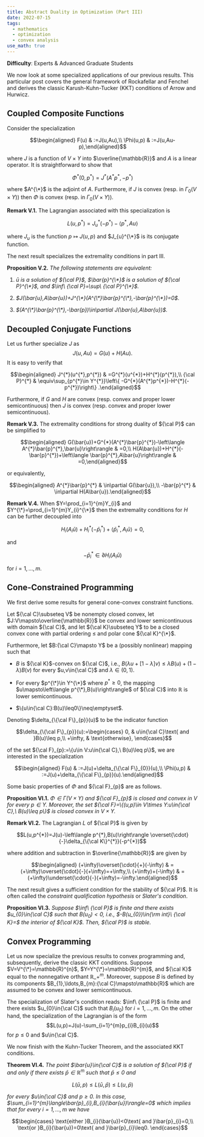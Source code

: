 ```yaml
---
title: Abstract Duality in Optimization (Part III)
date: 2022-07-15
tags: 
  - mathematics
  - optimization
  - convex analysis
use_math: true
---
```


**Difficulty**: Experts & Advanced Graduate Students

We now look at some specialized applications of our previous results. This particular post covers the general framework of Rockafellar and Fenchel and derives the classic Karush-Kuhn-Tucker (KKT) conditions of Arrow and Hurwicz. 

## Coupled Composite Functions  

Consider the specialization 

$$\begin{aligned}
F(u) & :=J(u,Au),\\
\Phi(u,p) & :=J(u,Au-p),\end{aligned}$$ 

where $J$ is a function of $V\times Y$ into $\overline{\mathbb{R}}$ and $A$ is a linear operator. It is straightforward to show that 

$$\Phi^{*}(0,p^{*})=J^{*}(A^{*}p^{*},-p^{*})$$

where $A^{\*}$ is the adjoint of $A$. Furthermore, if $J$ is convex (resp. in $\Gamma_{0}(V\times Y)$) then $\Phi$ is convex (resp. in $\Gamma_{0}(V\times Y)$).

**Remark V.1.** The Lagrangian associated with this specialization is 

$$L(u,p^{*})=J_{u}^{*}(-p^{*})-\left\langle p^{*},Au\right\rangle$$ 

where $J_{u}$ is the function $p\mapsto J(u,p)$ and $J_{u}^{\*}$ is its conjugate function.

The next result specializes the extremality conditions in part III.

**Proposition V.2.** *The following statements are equivalent:*

1.  *$\bar{u}$ is a solution of ${\cal P}$, $\bar{p}^{\*}$ is a solution of ${\cal P}^{\*}$, and $\inf\ {\cal P}=\sup\ {\cal P}^{\*}$.*

2.  *$J(\bar{u},A\bar{u})+J^{\*}(A^{\*}\bar{p}^{\*},-\bar{p}^{\*})=0$.*

3.  *$(A^{\*}\bar{p}^{\*},-\bar{p})\in\partial J(\bar{u},A\bar{u})$.*

## Decoupled Conjugate Functions  

Let us further specialize $J$ as $$J(u,Au)=G(u)+H(Au).$$ It is easy to verify that 

$$\begin{aligned}
J^{*}(u^{*},p^{*}) & =G^{*}(u^{*})+H^{*}(p^{*}),\\
{\cal P}^{*} & \equiv\sup_{p^{*}\in Y^{*}}\left\{ -G^{*}(A^{*}p^{*})-H^{*}(-p^{*})\right\} .\end{aligned}$$ 

Furthermore, if $G$ and $H$ are convex (resp. convex and proper lower semicontinuous) then $J$ is convex (resp. convex and proper lower semicontinuous).

**Remark V.3.** The extremality conditions for strong duality of ${\cal P}$ can be simplified to 

$$\begin{aligned}
G(\bar{u})+G^{*}(A^{*}\bar{p}^{*})-\left\langle A^{*}\bar{p}^{*},\bar{u}\right\rangle  & =0,\\
H(A\bar{u})+H^{*}(-\bar{p}^{*})+\left\langle \bar{p}^{*},A\bar{u}\right\rangle  & =0,\end{aligned}$$ 

or equivalently, 

$$\begin{aligned}
A^{*}\bar{p}^{*} & \in\partial G(\bar{u}),\\
-\bar{p}^{*} & \in\partial H(A\bar{u}).\end{aligned}$$

**Remark V.4.** When $Y=\prod_{i=1}^{m}Y_{i}$ and $Y^{\*}=\prod_{i=1}^{m}Y_{i}^{\*}$ then the extremality conditions for $H$ can be further decoupled into 

$$H_{i}(A_{i}\bar{u})+H_{i}^{*}(-\bar{p}_{i}^{*})+\left\langle \bar{p}_{i}^{*},A_{i}\bar{u}\right\rangle =0,$$ 

and 

$$-\bar{p}_{i}^{*}\in\partial H_{i}(A_{i}\bar{u})$$ 

for $i=1,\ldots,m$.

## Cone-Constrained Programming 

We first derive some results for general cone-convex constraint functions.

Let ${\cal C}\subseteq V$ be nonempty closed convex, let $J:V\mapsto\overline{\mathbb{R}}$ be convex and lower semicontinuous with domain ${\cal C}$, and let ${\cal K}\subseteq Y$ to be a closed convex cone with partial ordering $\leq$ and polar cone ${\cal K}^{\*}$.

Furthermore, let $B:{\cal C}\mapsto Y$ be a (possibly nonlinear) mapping such that

-   $B$ is ${\cal K}$-convex on ${\cal C}$, i.e., $B(\lambda u+[1-\lambda]v)\leq\lambda B(u)+(1-\lambda)B(v)$ for every $u,v\in{\cal C}$ and $\lambda\in(0,1)$.

-   For every $p^{\*}\in Y^{\*}$ where $p^{*}\geq0$, the mapping $u\mapsto\left\langle p^{\*},B(u)\right\rangle$ of ${\cal C}$ into $\mathbb{R}$ is lower semicontinuous.

-   $\{u\in{\cal C}:B(u)\leq0\}\neq\emptyset$.

Denoting $\delta_{\{\cal F\}_{p}}(u)$ to be the indicator function 

$$\delta_{\{\cal F\}_{p}}(u):=\begin{cases}
0, & u\in{\cal C}\text{ and }B(u)\leq p,\\
+\infty, & \text{otherwise},
\end{cases}$$ 

of the set ${\cal F}_{p}:=\{u\in V:u\in{\cal C},\ B(u)\leq p\}$, we are interested in the specialization 

$$\begin{aligned}
F(u) & :=J(u)+\delta_{\{\cal F\}_{0}}(u),\\
\Phi(u,p) & :=J(u)+\delta_{\{\cal F\}_{p}}(u).\end{aligned}$$ 

Some basic properties of $\Phi$ and ${\cal F}_{p}$ are as follows.

**Proposition VI.1.** *$\Phi\in\Gamma(V\times Y)$ and ${\cal F}_{p}$ is closed and convex in $V$ for every $p\in Y$. Moreover, the set ${\cal F}=\{(u,p)\in V\times Y:u\in{\cal C},\ B(u)\leq p\}$ is closed convex in $V\times Y$.*

**Remark VI.2.** The Lagrangian $L$ of ${\cal P}$ is given by 

$$L(u,p^{*})=J(u)-\left\langle p^{*},B(u)\right\rangle \overset{\cdot}{-}\delta_{\{\cal K\}^{*}}(-p^{*})$$ 

where addition and subtraction in $\overline{\mathbb{R}}$ are given by 

$$\begin{aligned}
(+\infty)\overset{\cdot}{+}(-\infty) & =(+\infty)\overset{\cdot}{-}(+\infty)=+\infty,\\
(+\infty)+(-\infty) & =(+\infty)\underset{\cdot}{-}(+\infty)=-\infty.\end{aligned}$$

The next result gives a sufficient condition for the stability of ${\cal P}$. It is often called the *constraint qualification hypothesis* or *Slater's condition*.

**Proposition VI.3.** *Suppose $\inf\ {\cal P}$ is finite and there exists $u_{0}\in{\cal C}$ such that $B(u_{0})<0$, i.e., $-B(u_{0})\in{\rm int}\ {\cal K}=$ the interior of ${\cal K}$. Then, ${\cal P}$ is stable.*

## Convex Programming 

Let us now specialize the previous results to convex programming and, subsequently, derive the classic KKT conditions. Suppose $V=V^{\*}=\mathbb{R}^{n}$, $Y=Y^{\*}=\mathbb{R}^{m}$, and ${\cal K}$ equal to the nonnegative orthant ${\mathbb{R}}\_{+}^{m}$. Moreover, suppose $B$ is defined by its components $B_{1},\ldots,B_{m}:{\cal C}\mapsto\mathbb{R}$ which are assumed to be convex and lower semicontinuous.

The specialization of Slater's condition reads: $\inf\ {\cal P}$ is finite and there exists $u_{0}\in{\cal C}$ such that $B_{i}(u_{0})$ for $i=1,\ldots,m$. On the other hand, the specialization of the Lagrangian is of the form $$L(u,p)=J(u)-\sum_{i=1}^{m}p_{i}B_{i}(u)$$ for $p\leq0$ and $u\in{\cal C}$.

We now finish with the Kuhn-Tucker Theorem, and the associated KKT conditions.

**Theorem VI.4.** *The point $\bar{u}\in{\cal C}$ is a solution of ${\cal P}$ if and only if there exists $\bar{p}\in\mathbb{R}^{m}$ such that $\bar{p}\leq0$ and*

$$L(\bar{u},p)\leq L(\bar{u},\bar{p})\leq L(u,\bar{p})$$ 

*for every $u\in{\cal C}$ and $p\geq0$. In this case, $\sum_{i=1}^{m}\langle\bar{p}_{i},B_{i}(\bar{u})\rangle=0$ which implies that for every $i=1,\ldots,m$ we have*

$$\begin{cases}
\text{either }B_{i}(\bar{u})<0\text{ and }\bar{p}_{i}=0,\\
\text{or }B_{i}(\bar{u})=0\text{ and }\bar{p}_{i}\leq0.
\end{cases}$$
